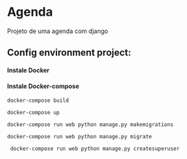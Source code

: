 # Agenda
Projeto de uma agenda com django

## Config environment project:

#### Instale Docker
#### Instale Docker-compose

``` docker-compose build ```

``` docker-compose up ```

``` docker-compose run web python manage.py makemigrations ```

``` docker-compose run web python manage.py migrate ```

``` docker-compose run web python manage.py createsuperuser```

